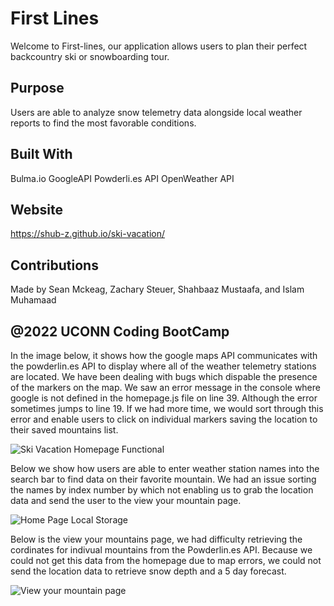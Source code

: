 # First Lines

Welcome to First-lines, our application allows users to plan their perfect backcountry ski or snowboarding tour.

## Purpose 
Users are able to analyze snow telemetry data alongside local weather reports to find the most favorable conditions.

## Built With
Bulma.io
GoogleAPI
Powderli.es API
OpenWeather API

## Website
https://shub-z.github.io/ski-vacation/

## Contributions
Made by Sean Mckeag, Zachary Steuer, Shahbaaz Mustaafa, and Islam Muhamaad

## @2022 UCONN Coding BootCamp

In the image below, it shows how the google maps API communicates with the powderlin.es API to display where all of the weather telemetry stations are located. We have been dealing with bugs which dispable the presence of the markers on the map. We saw an error message in the console where google is not defined in the homepage.js file on line 39. Although the error sometimes jumps to line 19. If we had more time, we would sort through this error and enable users to click on individual markers saving the location to their saved mountains list. 

![Ski Vacation Homepage Functional](https://user-images.githubusercontent.com/93566950/149642946-9cfad7a0-a14a-4e49-8c90-f266099ca67c.png)

Below we show how users are able to enter weather station names into the search bar to find data on their favorite mountain. We had an issue sorting the names by index number by which not enabling us to grab the location data and send the user to the view your mountain page. 

![Home Page Local Storage](https://user-images.githubusercontent.com/93566950/149642953-44794e97-0b47-451f-8657-aa5685a973c8.png)

Below is the view your mountains page, we had difficulty retrieving the cordinates for indivual mountains from the Powderlin.es API. Because we could not get this data from the homepage due to map errors, we could not send the location data to retrieve snow depth and a 5 day forecast. 

![View your mountain page](https://user-images.githubusercontent.com/93566950/149643051-6efe7340-df3a-4ef7-92e2-363e0e98c5ca.png)

